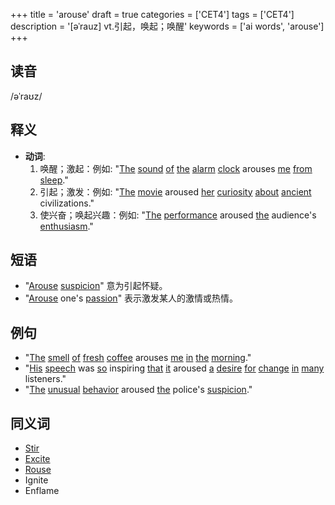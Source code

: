 +++
title = 'arouse'
draft = true
categories = ['CET4']
tags = ['CET4']
description = '[əˈrauz] vt.引起，唤起；唤醒'
keywords = ['ai words', 'arouse']
+++

## 读音
/əˈraʊz/

## 释义
- **动词**:
  1. 唤醒；激起：例如: "[The](/post/the/) [sound](/post/sound/) [of](/post/of/) [the](/post/the/) [alarm](/post/alarm/) [clock](/post/clock/) arouses [me](/post/me/) [from](/post/from/) [sleep](/post/sleep/)."
  2. 引起；激发：例如: "[The](/post/the/) [movie](/post/movie/) aroused [her](/post/her/) [curiosity](/post/curiosity/) [about](/post/about/) [ancient](/post/ancient/) civilizations."
  3. 使兴奋；唤起兴趣：例如: "[The](/post/the/) [performance](/post/performance/) aroused [the](/post/the/) audience's [enthusiasm](/post/enthusiasm/)."

## 短语
- "[Arouse](/post/arouse/) [suspicion](/post/suspicion/)" 意为引起怀疑。
- "[Arouse](/post/arouse/) one's [passion](/post/passion/)" 表示激发某人的激情或热情。

## 例句
- "[The](/post/the/) [smell](/post/smell/) [of](/post/of/) [fresh](/post/fresh/) [coffee](/post/coffee/) arouses [me](/post/me/) [in](/post/in/) [the](/post/the/) [morning](/post/morning/)."
- "[His](/post/his/) [speech](/post/speech/) was [so](/post/so/) inspiring [that](/post/that/) [it](/post/it/) aroused [a](/post/a/) [desire](/post/desire/) [for](/post/for/) [change](/post/change/) [in](/post/in/) [many](/post/many/) listeners."
- "[The](/post/the/) [unusual](/post/unusual/) [behavior](/post/behavior/) aroused [the](/post/the/) police's [suspicion](/post/suspicion/)."

## 同义词
- [Stir](/post/stir/)
- [Excite](/post/excite/)
- [Rouse](/post/rouse/)
- Ignite
- Enflame
